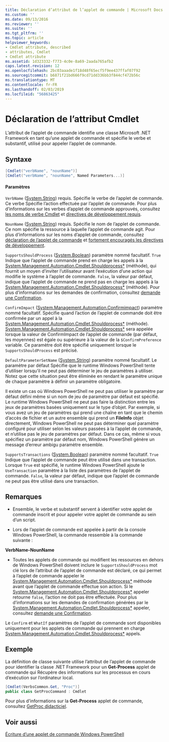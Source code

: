 ```yaml
---
title: Déclaration d’attribut de l’applet de commande | Microsoft Docs
ms.custom: ''
ms.date: 09/13/2016
ms.reviewer: ''
ms.suite: ''
ms.tgt_pltfrm: ''
ms.topic: article
helpviewer_keywords:
- Cmdlet attribute, described
- attributes, Cmdlet
- Cmdlet attribute
ms.assetid: 1d323332-f773-4c0e-8a69-2aada765afb2
caps.latest.revision: 12
ms.openlocfilehash: 2bc03aaade1f18d48f65ecf5f9ee437ffaf07f92
ms.sourcegitcommit: b6871f21bd666f9cd71dd336bb3f844cf472b56c
ms.translationtype: MT
ms.contentlocale: fr-FR
ms.lasthandoff: 02/03/2019
ms.locfileid: "56863425"
---
```

# <a name="cmdlet-attribute-declaration"></a>Déclaration de l’attribut Cmdlet

L’attribut de l’applet de commande identifie une classe Microsoft .NET Framework en tant qu’une applet de commande et spécifie le verbe et substantif, utilisé pour appeler l’applet de commande.

## <a name="syntax"></a>Syntaxe

```csharp
[Cmdlet("verbName", "nounName")]
[Cmdlet("verbName", "nounName", Named Parameters...)]
```

#### <a name="parameters"></a>Paramètres

`VerbName` ([System.String](/dotnet/api/System.String)) requis. Spécifie le verbe de l’applet de commande. Ce verbe Spécifie l’action effectuée par l’applet de commande. Pour plus d’informations sur les verbes d’applet de commande approuvés, consultez [les noms de verbe Cmdlet](./approved-verbs-for-windows-powershell-commands.md) et [directives de développement requis](./required-development-guidelines.md).

`NounName` ([System.String](/dotnet/api/System.String)) requis. Spécifie le nom de l’applet de commande. Ce nom spécifie la ressource à laquelle l’applet de commande agit. Pour plus d’informations sur les noms d’applet de commande, consultez [déclaration de l’applet de commande](./cmdlet-class-declaration.md) et [fortement encouragés les directives de développement](./strongly-encouraged-development-guidelines.md).

`SupportsShouldProcess` ([System.Boolean](/dotnet/api/System.Boolean)) paramètre nommé facultatif. `True` Indique que l’applet de commande prend en charge les appels à la [System.Management.Automation.Cmdlet.Shouldprocess*](/dotnet/api/System.Management.Automation.Cmdlet.ShouldProcess) (méthode), qui fournit un moyen d’inviter l’utilisateur avant l’exécution d’une action qui modifie le système à l’applet de commande. `False`, la valeur par défaut, indique que l’applet de commande ne prend pas en charge les appels à la [System.Management.Automation.Cmdlet.Shouldprocess*](/dotnet/api/System.Management.Automation.Cmdlet.ShouldProcess) (méthode). Pour plus d’informations sur les demandes de confirmation, consultez [demande une Confirmation](./requesting-confirmation-from-cmdlets.md).

`ConfirmImpact` ([System.Management.Automation.Confirmimpact](/dotnet/api/System.Management.Automation.ConfirmImpact)) paramètre nommé facultatif. Spécifie quand l’action de l’applet de commande doit être confirmée par un appel à la [System.Management.Automation.Cmdlet.Shouldprocess*](/dotnet/api/System.Management.Automation.Cmdlet.ShouldProcess) (méthode). [System.Management.Automation.Cmdlet.Shouldprocess*](/dotnet/api/System.Management.Automation.Cmdlet.ShouldProcess) sera appelée lorsque la valeur de ConfirmImpact de l’applet de commande (par défaut, les moyennes) est égale ou supérieure à la valeur de la `$ConfirmPreference` variable. Ce paramètre doit être spécifié uniquement lorsque le `SupportsShouldProcess` est précisé.

`DefaultParameterSetName` ([System.String](/dotnet/api/System.String)) paramètre nommé facultatif. Le paramètre par défaut Spécifie que le runtime Windows PowerShell tente d’utiliser lorsqu’il ne peut pas déterminer le jeu de paramètres à utiliser. Notez que cette situation peut être éliminée en rendant le paramètre unique de chaque paramètre à définir un paramètre obligatoire.

Il existe un cas où Windows PowerShell ne peut pas utiliser le paramètre par défaut défini même si un nom de jeu de paramètre par défaut est spécifié. Le runtime Windows PowerShell ne peut pas faire la distinction entre les jeux de paramètres basées uniquement sur le type d’objet. Par exemple, si vous avez un jeu de paramètres qui prend une chaîne en tant que le chemin d’accès de fichier et un autre ensemble qui prend un **FileInfo** objet directement, Windows PowerShell ne peut pas déterminer quel paramètre configuré pour utiliser selon les valeurs passées à la l’applet de commande, et n’utilise pas le jeu de paramètres par défaut. Dans ce cas, même si vous spécifiez un paramètre par défaut nom, Windows PowerShell génère un message d’erreur ambigu paramètre ensemble.

`SupportsTransactions` ([System.Boolean](/dotnet/api/System.Boolean)) paramètre nommé facultatif. `True` Indique que l’applet de commande peut être utilisé dans une transaction. Lorsque `True` est spécifié, le runtime Windows PowerShell ajoute le `UseTransaction` paramètre à la liste des paramètres de l’applet de commande. `False`, la valeur par défaut, indique que l’applet de commande ne peut pas être utilisé dans une transaction.

## <a name="remarks"></a>Remarques

- Ensemble, le verbe et substantif servent à identifier votre applet de commande inscrit et pour appeler votre applet de commande au sein d’un script.

- Lors de l’applet de commande est appelée à partir de la console Windows PowerShell, la commande ressemble à la commande suivante :

**VerbName-NounName**

- Toutes les applets de commande qui modifient les ressources en dehors de Windows PowerShell doivent inclure le `SupportsShouldProcess` mot clé lors de l’attribut de l’applet de commande est déclaré, ce qui permet à l’applet de commande appeler le [System.Management.Automation.Cmdlet.Shouldprocess*](/dotnet/api/System.Management.Automation.Cmdlet.ShouldProcess) méthode avant que l’applet de commande effectue son action. Si le [System.Management.Automation.Cmdlet.Shouldprocess*](/dotnet/api/System.Management.Automation.Cmdlet.ShouldProcess) appeler retourne `false`, l’action ne doit pas être effectuée. Pour plus d’informations sur les demandes de confirmation générées par le [System.Management.Automation.Cmdlet.Shouldprocess*](/dotnet/api/System.Management.Automation.Cmdlet.ShouldProcess) appeler, consultez [demande une Confirmation](./requesting-confirmation-from-cmdlets.md).

Le `Confirm` et `WhatIf` paramètres de l’applet de commande sont disponibles uniquement pour les applets de commande qui prennent en charge [System.Management.Automation.Cmdlet.Shouldprocess*](/dotnet/api/System.Management.Automation.Cmdlet.ShouldProcess) appels.

## <a name="example"></a>Exemple

La définition de classe suivante utilise l’attribut de l’applet de commande pour identifier la classe .NET Framework pour un **Get-Process** applet de commande qui Récupère des informations sur les processus en cours d’exécution sur l’ordinateur local.

```csharp
[Cmdlet(VerbsCommon.Get, "Proc")]
public class GetProcCommand : Cmdlet
```

Pour plus d’informations sur la **Get-Process** applet de commande, consultez [GetProc didacticiel](./getproc-tutorial.md).

## <a name="see-also"></a>Voir aussi

[Écriture d’une applet de commande Windows PowerShell](./writing-a-windows-powershell-cmdlet.md)

